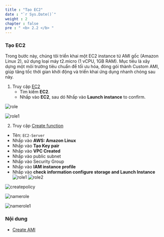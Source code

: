 ```yaml
---
title : "Tạo EC2"
date : "`r Sys.Date()`"
weight : 2
chapter : false
pre : " <b> 2.2 </b> "
---
```

### Tạo EC2


Trong bước này, chúng tôi triển khai một EC2 instance từ AMI gốc (Amazon Linux 2), sử dụng loại máy t2.micro (1 vCPU, 1GB RAM). Mục tiêu là xây dựng một môi trường tiêu chuẩn để tối ưu hóa, đóng gói thành Custom AMI, giúp tăng tốc thời gian khởi động và triển khai ứng dụng nhanh chóng sau này.

1. Truy cập [EC2](https://ap-southeast-1.console.aws.amazon.com/ec2/home?region=ap-southeast-1#Instances:v=3;$case=tags:true%5C,client:false;$regex=tags:false%5C,client:false)
   + Tìm kiếm **EC2**.
   + Nhấp vào **EC2**, sau dó Nhấp vào **Launch instance** to confirm.

![role](/images/2.prerequisite/Createec2_1.png)

![role1](/images/2.prerequisite/Createec2-2.png)

2. Truy cập [Create function](https://ap-southeast-1.console.aws.amazon.com/ec2/home?region=ap-southeast-1#LaunchInstances:)
  + Tên: `EC2-Server`
  + Nhấp vào **AWS: Amazon Linux**
  + Nhấp vào **Tạo Key pair**
  + Nhấp vào **VPC Created**
  + Nhấp vào public subnet
  + Nhấp vào Security Group
  + Nhấp vào **IAM instance profile**
  + Nhấp vào **check information configure storage and Launch  Instance**
![role1](/images/2.prerequisite/Createec2_3-1.png)
![role2](/images/2.prerequisite/Createec2_3.png)

![createpolicy](/images/2.prerequisite/Createec2_4.png)

![namerole](/images/2.prerequisite/Createec2_5.png)


![namerole1](/images/2.prerequisite/Createec2_6.png)


### Nội dung
  - [Create AMI](../2.3-create-AMI/)